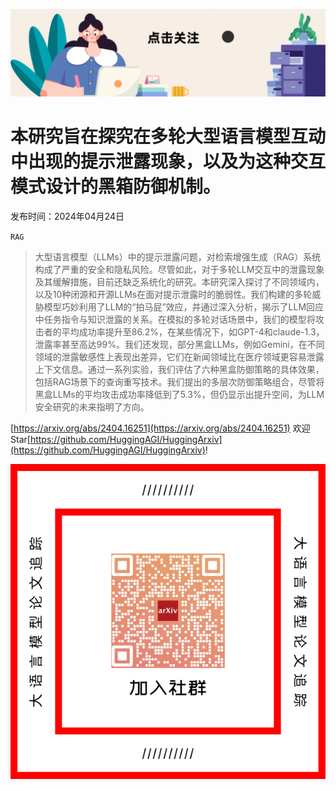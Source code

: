 ![](https://raw.githubusercontent.com/HuggingAGI/HuggingArxiv/main/imgs/follow2.gif)
# 本研究旨在探究在多轮大型语言模型互动中出现的提示泄露现象，以及为这种交互模式设计的黑箱防御机制。
发布时间：2024年04月24日

`RAG`
> 大型语言模型（LLMs）中的提示泄露问题，对检索增强生成（RAG）系统构成了严重的安全和隐私风险。尽管如此，对于多轮LLM交互中的泄露现象及其缓解措施，目前还缺乏系统化的研究。本研究深入探讨了不同领域内，以及10种闭源和开源LLMs在面对提示泄露时的脆弱性。我们构建的多轮威胁模型巧妙利用了LLM的“拍马屁”效应，并通过深入分析，揭示了LLM回应中任务指令与知识泄露的关系。在模拟的多轮对话场景中，我们的模型将攻击者的平均成功率提升至86.2%，在某些情况下，如GPT-4和claude-1.3，泄露率甚至高达99%。我们还发现，部分黑盒LLMs，例如Gemini，在不同领域的泄露敏感性上表现出差异，它们在新闻领域比在医疗领域更容易泄露上下文信息。通过一系列实验，我们评估了六种黑盒防御策略的具体效果，包括RAG场景下的查询重写技术。我们提出的多层次防御策略组合，尽管将黑盒LLMs的平均攻击成功率降低到了5.3%，但仍显示出提升空间，为LLM安全研究的未来指明了方向。



[https://arxiv.org/abs/2404.16251](https://arxiv.org/abs/2404.16251)
欢迎Star[https://github.com/HuggingAGI/HuggingArxiv](https://github.com/HuggingAGI/HuggingArxiv)!

![](https://raw.githubusercontent.com/HuggingAGI/HuggingArxiv/main/imgs/qrcode.png)